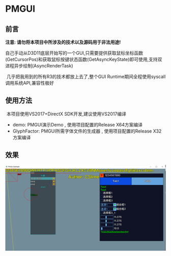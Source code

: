# PMGUI

## 前言

**注意: 请勿将本项目中所涉及的技术以及源码用于非法用途!**

​	自己手动从D3D11底层开始写的一个GUI,只需要提供获取鼠标坐标函数(GetCursorPos)和获取鼠标按键状态函数(GetAsyncKeyState)即可使用,支持双进程异步绘制(AsyncRenderTask)

​	几乎把我用到的所有R3的技术都放上去了,整个GUI Runtime期间全程使用syscall调用系统API,兼容性极好

## 使用方法

​	本项目使用VS2017+DirectX SDK开发,建议使用VS2017编译

- demo: PMGUI演示Demo , 使用项目配置的Release X64方案编译
- GlyphFactor: PMGUI所需字体文件的生成器 , 使用项目配置的Release X32方案编译 

## 效果

![shot](./shot.png)